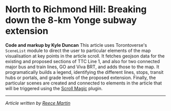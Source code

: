 # North to Richmond Hill: Breaking down the 8-km Yonge subway extension

**Code and markup by Kyle Duncan**
This article uses Torontoverse's `SceneList` module to direct the user to particular elements of the map visualisation at key points in the article scroll.
It fetches geojson data for the existing and proposed sections of TTC Line 1, and also for two connected major bus and train lines, GO and Viva BRT, and adds those to the map. It programatically builds a legend, identifying the different lines, stops, transit hubs or portals, and grade levels of the proposed extension.
Finally, the particular scenes are created and connected to elements in the article that will be triggered using the [Scroll Magic](http://scrollmagic.io/) plugin.

---

_Article written by [Reece Martin](https://rmtransit.com/)_
